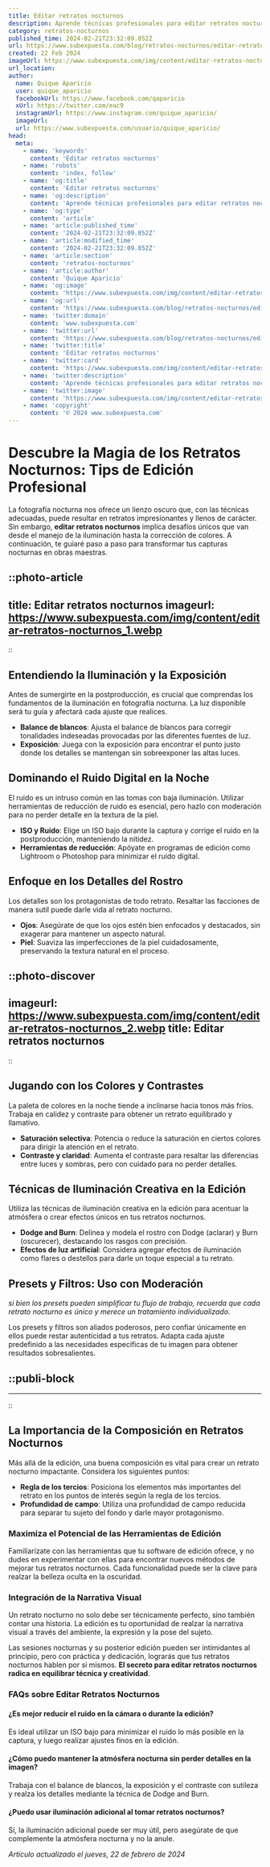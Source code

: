 ```yaml
---
title: Editar retratos nocturnos
description: Aprende técnicas profesionales para editar retratos nocturnos y da vida a tus fotos con un toque mágico y natural. ¡Descubre cómo ahora!
category: retratos-nocturnos
published_time: 2024-02-21T23:32:09.852Z
url: https://www.subexpuesta.com/blog/retratos-nocturnos/editar-retratos-nocturnos
created: 22 Feb 2024
imageUrl: https://www.subexpuesta.com/img/content/editar-retratos-nocturnos_1.webp
url_location:
author:
  name: Quique Aparicio
  user: quique_aparicio
  facebookUrl: https://www.facebook.com/qaparicio
  xUrl: https://twitter.com/eac9
  instagramUrl: https://www.instagram.com/quique_aparicio/
  imageUrl: 
  url: https://www.subexpuesta.com/usuario/quique_aparicio/
head:
  meta:
    - name: 'keywords'
      content: 'Editar retratos nocturnos'
    - name: 'robots'
      content: 'index, follow'
    - name: 'og:title'
      content: 'Editar retratos nocturnos'
    - name: 'og:description'
      content: 'Aprende técnicas profesionales para editar retratos nocturnos y da vida a tus fotos con un toque mágico y natural. ¡Descubre cómo ahora!'
    - name: 'og:type'
      content: 'article'
    - name: 'article:published_time'
      content: '2024-02-21T23:32:09.852Z'
    - name: 'article:modified_time'
      content: '2024-02-21T23:32:09.852Z'
    - name: 'article:section'
      content: 'retratos-nocturnos'
    - name: 'article:author'
      content: 'Quique Aparicio'
    - name: 'og:image'
      content: 'https://www.subexpuesta.com/img/content/editar-retratos-nocturnos_1.webp'
    - name: 'og:url'
      content: 'https://www.subexpuesta.com/blog/retratos-nocturnos/editar-retratos-nocturnos'
    - name: 'twitter:domain'
      content: 'www.subexpuesta.com'
    - name: 'twitter:url'
      content: 'https://www.subexpuesta.com/blog/retratos-nocturnos/editar-retratos-nocturnos'
    - name: 'twitter:title'
      content: 'Editar retratos nocturnos'
    - name: 'twitter:card'
      content: 'https://www.subexpuesta.com/img/content/editar-retratos-nocturnos_1.webp'
    - name: 'twitter:description'
      content: 'Aprende técnicas profesionales para editar retratos nocturnos y da vida a tus fotos con un toque mágico y natural. ¡Descubre cómo ahora!'
    - name: 'twitter:image'
      content: 'https://www.subexpuesta.com/img/content/editar-retratos-nocturnos_1.webp'
    - name: 'copyright'
      content: '© 2024 www.subexpuesta.com'
---
```

# Descubre la Magia de los Retratos Nocturnos: Tips de Edición Profesional

La fotografía nocturna nos ofrece un lienzo oscuro que, con las técnicas adecuadas, puede resultar en retratos impresionantes y llenos de carácter. Sin embargo, **editar retratos nocturnos** implica desafíos únicos que van desde el manejo de la iluminación hasta la corrección de colores. A continuación, te guiaré paso a paso para transformar tus capturas nocturnas en obras maestras.


::photo-article
---
title: Editar retratos nocturnos
imageurl: https://www.subexpuesta.com/img/content/editar-retratos-nocturnos_1.webp
---
::



## **Entendiendo la Iluminación y la Exposición**

Antes de sumergirte en la postproducción, es crucial que comprendas los fundamentos de la iluminación en fotografía nocturna. La luz disponible será tu guía y afectará cada ajuste que realices.

- **Balance de blancos**: Ajusta el balance de blancos para corregir tonalidades indeseadas provocadas por las diferentes fuentes de luz.
- **Exposición**: Juega con la exposición para encontrar el punto justo donde los detalles se mantengan sin sobreexponer las altas luces.

## **Dominando el Ruido Digital en la Noche**

El ruido es un intruso común en las tomas con baja iluminación. Utilizar herramientas de reducción de ruido es esencial, pero hazlo con moderación para no perder detalle en la textura de la piel.

- **ISO y Ruido**: Elige un ISO bajo durante la captura y corrige el ruido en la postproducción, manteniendo la nitidez.
- **Herramientas de reducción**: Apóyate en programas de edición como Lightroom o Photoshop para minimizar el ruido digital.

## **Enfoque en los Detalles del Rostro**

Los detalles son los protagonistas de todo retrato. Resaltar las facciones de manera sutil puede darle vida al retrato nocturno.

- **Ojos**: Asegúrate de que los ojos estén bien enfocados y destacados, sin exagerar para mantener un aspecto natural.
- **Piel**: Suaviza las imperfecciones de la piel cuidadosamente, preservando la textura natural en el proceso.


::photo-discover
---
imageurl: https://www.subexpuesta.com/img/content/editar-retratos-nocturnos_2.webp
title: Editar retratos nocturnos
---
::



## **Jugando con los Colores y Contrastes**

La paleta de colores en la noche tiende a inclinarse hacia tonos más fríos. Trabaja en calidez y contraste para obtener un retrato equilibrado y llamativo.

- **Saturación selectiva**: Potencia o reduce la saturación en ciertos colores para dirigir la atención en el retrato.
- **Contraste y claridad**: Aumenta el contraste para resaltar las diferencias entre luces y sombras, pero con cuidado para no perder detalles.

## **Técnicas de Iluminación Creativa en la Edición**

Utiliza las técnicas de iluminación creativa en la edición para acentuar la atmósfera o crear efectos únicos en tus retratos nocturnos.

- **Dodge and Burn**: Delinea y modela el rostro con Dodge (aclarar) y Burn (oscurecer), destacando los rasgos con precisión.
- **Efectos de luz artificial**: Considera agregar efectos de iluminación como flares o destellos para darle un toque especial a tu retrato.

## **Presets y Filtros: Uso con Moderación**

_si bien los presets pueden simplificar tu flujo de trabajo, recuerda que cada retrato nocturno es único y merece un tratamiento individualizado._

Los presets y filtros son aliados poderosos, pero confiar únicamente en ellos puede restar autenticidad a tus retratos. Adapta cada ajuste predefinido a las necesidades específicas de tu imagen para obtener resultados sobresalientes.


  ::publi-block
  ---
  ---
  ::
  
  

## **La Importancia de la Composición en Retratos Nocturnos**

Más allá de la edición, una buena composición es vital para crear un retrato nocturno impactante. Considera los siguientes puntos:

- **Regla de los tercios**: Posiciona los elementos más importantes del retrato en los puntos de interés según la regla de los tercios.
- **Profundidad de campo**: Utiliza una profundidad de campo reducida para separar tu sujeto del fondo y darle mayor protagonismo.

### **Maximiza el Potencial de las Herramientas de Edición**

Familiarízate con las herramientas que tu software de edición ofrece, y no dudes en experimentar con ellas para encontrar nuevos métodos de mejorar tus retratos nocturnos. Cada funcionalidad puede ser la clave para realzar la belleza oculta en la oscuridad.

### **Integración de la Narrativa Visual**

Un retrato nocturno no solo debe ser técnicamente perfecto, sino también contar una historia. La edición es tu oportunidad de realzar la narrativa visual a través del ambiente, la expresión y la pose del sujeto.

Las sesiones nocturnas y su posterior edición pueden ser intimidantes al principio, pero con práctica y dedicación, lograrás que tus retratos nocturnos hablen por sí mismos. **El secreto para editar retratos nocturnos radica en equilibrar técnica y creatividad**.

### FAQs sobre **Editar Retratos Nocturnos**

#### ¿Es mejor reducir el ruido en la cámara o durante la edición?
Es ideal utilizar un ISO bajo para minimizar el ruido lo más posible en la captura, y luego realizar ajustes finos en la edición.

#### ¿Cómo puedo mantener la atmósfera nocturna sin perder detalles en la imagen?
Trabaja con el balance de blancos, la exposición y el contraste con sutileza y realza los detalles mediante la técnica de Dodge and Burn.

#### ¿Puedo usar iluminación adicional al tomar retratos nocturnos?
Sí, la iluminación adicional puede ser muy útil, pero asegúrate de que complemente la atmósfera nocturna y no la anule.

_Artículo actualizado el jueves, 22 de febrero de 2024_
